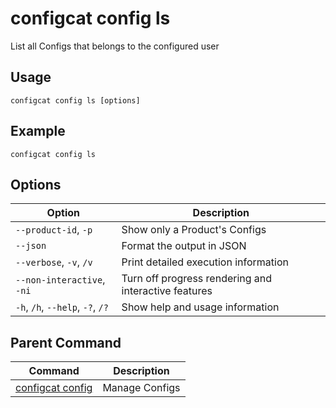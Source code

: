 # configcat config ls
List all Configs that belongs to the configured user
## Usage
```
configcat config ls [options]
```
## Example
```
configcat config ls
```
## Options
| Option | Description |
| ------ | ----------- |
| `--product-id`, `-p` | Show only a Product's Configs |
| `--json` | Format the output in JSON |
| `--verbose`, `-v`, `/v` | Print detailed execution information |
| `--non-interactive`, `-ni` | Turn off progress rendering and interactive features |
| `-h`, `/h`, `--help`, `-?`, `/?` | Show help and usage information |
## Parent Command
| Command | Description |
| ------ | ----------- |
| [configcat config](configcat-config.md) | Manage Configs |
